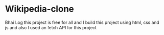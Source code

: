 # Wikipedia-clone
Bhai Log this project is free for all and I build this project using html, css and js and also I used an fetch API for this project
